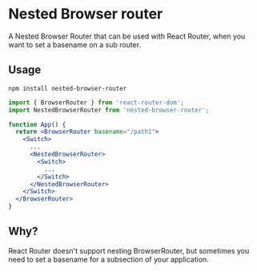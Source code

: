 # Nested Browser router

A Nested Browser Router that can be used with React Router, when you want to set a basename on a sub router.


## Usage

`npm install nested-browser-router`

```jsx
import { BrowserRouter } from 'react-router-dom';
import NestedBrowserRouter from 'nested-browser-router';

function App() {
  return <BrowserRouter basename="/path1">
    <Switch>
      ...
      <NestedBrowserRouter>
        <Switch>
          ...
        </Switch>
      </NestedBrowserRouter>
    </Switch>
  </BrowserRouter>
}
```

## Why?

React Router doesn't support nesting BrowserRouter, but sometimes you need to set a basename for a subsection of your application.
